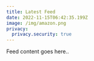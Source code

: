 ```yaml
---
title: Latest Feed
date: 2022-11-15T06:42:35.199Z
image: /img/amazon.png
privacy:
  privacy.security: true
---
```

F﻿eed content goes here..